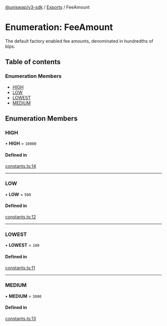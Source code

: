[@uniswap/v3-sdk](../README.md) / [Exports](../modules.md) / FeeAmount

# Enumeration: FeeAmount

The default factory enabled fee amounts, denominated in hundredths of bips.

## Table of contents

### Enumeration Members

- [HIGH](FeeAmount.md#high)
- [LOW](FeeAmount.md#low)
- [LOWEST](FeeAmount.md#lowest)
- [MEDIUM](FeeAmount.md#medium)

## Enumeration Members

### HIGH

• **HIGH** = ``10000``

#### Defined in

[constants.ts:14](https://github.com/Uniswap/v3-sdk/blob/08a7c05/src/constants.ts#L14)

___

### LOW

• **LOW** = ``500``

#### Defined in

[constants.ts:12](https://github.com/Uniswap/v3-sdk/blob/08a7c05/src/constants.ts#L12)

___

### LOWEST

• **LOWEST** = ``100``

#### Defined in

[constants.ts:11](https://github.com/Uniswap/v3-sdk/blob/08a7c05/src/constants.ts#L11)

___

### MEDIUM

• **MEDIUM** = ``3000``

#### Defined in

[constants.ts:13](https://github.com/Uniswap/v3-sdk/blob/08a7c05/src/constants.ts#L13)
